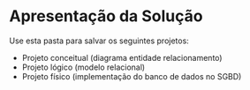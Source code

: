 # Apresentação da Solução

Use esta pasta para salvar os seguintes projetos:
- Projeto conceitual (diagrama entidade relacionamento)
- Projeto lógico (modelo relacional)
- Projeto físico (implementação do banco de dados no SGBD)